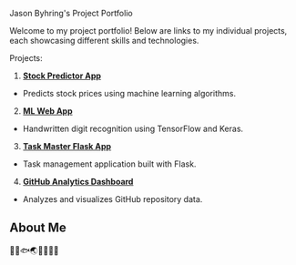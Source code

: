 Jason Byhring's Project Portfolio

Welcome to my project portfolio! Below are links to my individual projects, each showcasing different skills and technologies. 

Projects:
1. **[Stock Predictor App](https://your-streamlit-cloud-url-for-stock-predictor)**
- Predicts stock prices using machine learning algorithms.
2. **[ML Web App]()**
- Handwritten digit recognition using TensorFlow and Keras.
3. **[Task Master Flask App](https://your-streamlit-cloud-url-for-task-master-flask-app)**
- Task management application built with Flask.
4. **[GitHub Analytics Dashboard](https://app-repository-analytics-dashboard-3lzt68td3o2amm4jhip6vv.streamlit.app/)**
- Analyzes and visualizes GitHub repository data.
## About Me
🧠🐍🐟🌏🎯🍍🌿💥

